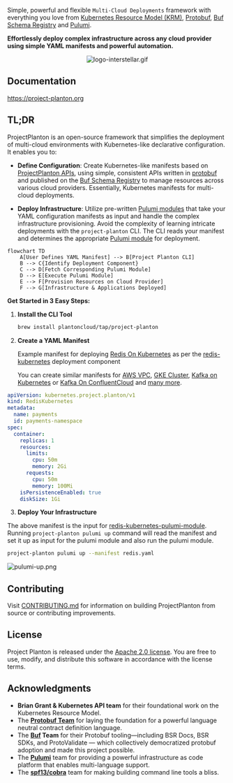 Simple, powerful and flexible `Multi-Cloud Deployments` framework with everything you love
from [Kubernetes Resource Model (KRM)](https://github.com/kubernetes/design-proposals-archive/blob/main/architecture/resource-management.md), [Protobuf](https://protobuf.dev/), [Buf Schema Registry](https://buf.build/product/bsr)
and [Pulumi](https://github.com/pulumi/pulumi).

**Effortlessly deploy complex infrastructure across any cloud provider using simple YAML manifests and powerful
automation.**

<p align="center">
  <img src="docs/public/images/logo/logo-full.png" alt="logo-interstellar.gif">
</p>

## Documentation

https://project-planton.org

## TL;DR

ProjectPlanton is an open-source framework that simplifies the deployment of multi-cloud environments with
Kubernetes-like declarative configuration. It enables you to:

- **Define Configuration**: Create Kubernetes-like manifests based
  on [ProjectPlanton APIs](apis/project/planton/provider), using simple, consistent APIs written
  in [protobuf](https://protobuf.dev/) and published on the [Buf Schema Registry](https://buf.build/product/bsr) to
  manage resources across various cloud providers. Essentially, Kubernetes manifests for multi-cloud deployments.

- **Deploy Infrastructure**: Utilize
  pre-written [Pulumi modules](https://project-planton.org/pulumi-modules) that take
  your YAML configuration manifests as input and handle the complex infrastructure provisioning. Avoid the complexity of
  learning intricate deployments with the `project-planton` CLI. The
  CLI reads your manifest and determines the appropriate [Pulumi module](https://project-planton.org/pulumi-modules) for
  deployment.

```mermaid
flowchart TD
    A[User Defines YAML Manifest] --> B[Project Planton CLI]
    B --> C{Identify Deployment Component}
    C --> D[Fetch Corresponding Pulumi Module]
    D --> E[Execute Pulumi Module]
    E --> F[Provision Resources on Cloud Provider]
    F --> G[Infrastructure & Applications Deployed]
```

**Get Started in 3 Easy Steps:**

1. **Install the CLI Tool**

   ```bash
   brew install plantoncloud/tap/project-planton
   ```

2. **Create a YAML Manifest**

   Example manifest
   for
   deploying [Redis On Kubernetes](https://github.com/project-planton/project-planton/tree/main/apis/project/planton/provider/kubernetes/rediskubernetes/v1)
   as per
   the [redis-kubernetes](https://buf.build/project-planton/apis/file/main:project/planton/provider/kubernetes/rediskubernetes/v1/spec.proto)
   deployment component

   You can create similar manifests
   for [AWS VPC](https://github.com/project-planton/project-planton/tree/main/apis/project/planton/provider/aws/awsvpcv1), [GKE Cluster](https://github.com/project-planton/project-planton/tree/main/apis/project/planton/provider/gcp/gkecluster/v1), [Kafka on Kubernetes](https://github.com/project-planton/project-planton/tree/main/apis/project/planton/provider/kubernetes/kafkakubernetes/v1)
   or [Kafka On ConfluentCloud](https://github.com/project-planton/project-planton/tree/main/apis/project/planton/provider/confluent/kafkaconfluent/v1)
   and [many more](https://github.com/project-planton/project-planton/tree/main/apis/project/planton/provider).

```yaml
apiVersion: kubernetes.project.planton/v1
kind: RedisKubernetes
metadata:
  name: payments
  id: payments-namespace
spec:
  container:
    replicas: 1
    resources:
      limits:
        cpu: 50m
        memory: 2Gi
      requests:
        cpu: 50m
        memory: 100Mi
    isPersistenceEnabled: true
    diskSize: 1Gi
```

3. **Deploy Your Infrastructure**

The above manifest is the input
for [redis-kubernetes-pulumi-module](https://github.com/project-planton/redis-kubernetes-pulumi-module). Running
`project-planton pulumi up` command will read the manifest and set it up as input for the pulumi module and also run the
pulumi module.

   ```bash
   project-planton pulumi up --manifest redis.yaml
   ```

![pulumi-up.png](docs/public/images/provider/kubernetes/redis/pulumi-up.png)

## Contributing

Visit [CONTRIBUTING.md](CONTRIBUTING.md) for information on building ProjectPlanton from source or contributing improvements.

## License

Project Planton is released under the [Apache 2.0 license](LICENSE). You are free to use, modify,
and distribute this software in accordance with the license terms.

## Acknowledgments

- **Brian Grant & Kubernetes API team** for their foundational work on the Kubernetes Resource Model.
- The **[Protobuf Team](https://alpha-t9kmve036m159v8u4una.sandstorm.io/)** for laying the foundation for a powerful
  language neutral contract definition language.
- The **[Buf](https://github.com/bufbuild/buf) Team** for their Protobuf tooling—including BSR Docs, BSR SDKs, and
  ProtoValidate — which collectively democratized protobuf adoption and made this project possible.
- The **[Pulumi](https://github.com/pulumi/pulumi)** team for providing a powerful infrastructure as code platform that
  enables multi-language support.
- The **[spf13/cobra](https://github.com/spf13/cobra)** team for making building command line tools a bliss.
